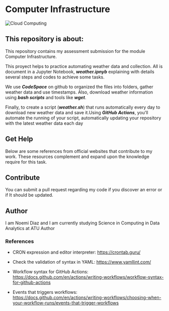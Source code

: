# Computer Infrastructure 

![Cloud Computing](https://cdn.pixabay.com/photo/2024/01/26/08/07/ai-generated-8533603_1280.jpg)


## This repository is about:

This repository contains my assessment submission for the module Computer Infrastructure. 

This proyect helps to practice automating weather data and collection. All is document in a Jupyter Notebook, ***weather.ipnyb*** explaining with details several steps and codes to achieve some tasks.

We use  ***CodeSpace*** on github to organized the files into  folders, gather weather data and use timestamps. Also, download weather information using ***bash scripts*** and tools like ***wget***.

Finally, to create a script (***weather.sh***) that runs automatically every day to download new weather data and save it.Using ***GitHub Actions***, you’ll automate the running of your script, automatically updating your repository with the latest weather data each day



## Get Help
Below are some references from official websites that contribute to my work. These resources complement and expand upon the knowledge require for this task.

## Contribute
You can submit a pull request regarding my code if you discover an error or if It should be updated.

## Author
I am Noemi Diaz and I am currently studying Science in Computing in Data Analytics at ATU
Author


### References

- CRON expression and editor interpreter: 
https://crontab.guru/

- Check the validation of syntax in YAML:
https://www.yamllint.com/

- Workflow syntax for GitHub Actions:
https://docs.github.com/en/actions/writing-workflows/workflow-syntax-for-github-actions

- Events that triggers workflows:
https://docs.github.com/en/actions/writing-workflows/choosing-when-your-workflow-runs/events-that-trigger-workflows
